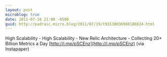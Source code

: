 ```yaml
---
layout: post
microblog: true
date: 2011-07-18 21:00 -0500
guid: http://padraic.micro.blog/2011/07/19/t93138036988186624.html
---
```

High Scalability - High Scalability - New Relic Architecture - Collecting 20+ Billion Metrics a Day [http://j.mp/pSCEnz](http://j.mp/pSCEnz) (via Instapaper)
